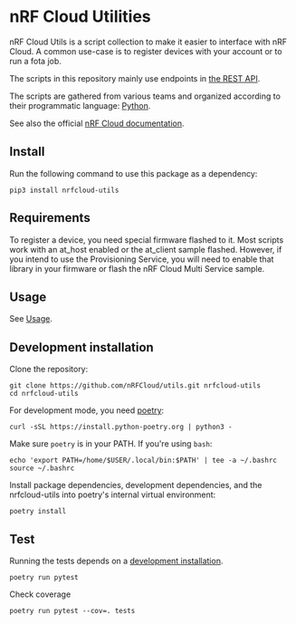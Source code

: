 # nRF Cloud Utilities

nRF Cloud Utils is a script collection to make it easier to interface with nRF Cloud.
A common use-case is to register devices with your account or to run a fota job.

The scripts in this repository mainly use endpoints in [the REST API](https://api.nrfcloud.com/v1).

The scripts are gathered from various teams and organized according to their programmatic language: [Python](https://github.com/nRFCloud/utils/tree/master/python/modem-firmware-1.3%2B).

See also the official [nRF Cloud documentation](https://docs.nordicsemi.com/bundle/nrf-cloud/page/index.html).

## Install

Run the following command to use this package as a dependency:

    pip3 install nrfcloud-utils

## Requirements

To register a device, you need special firmware flashed to it. Most scripts work with an at_host enabled or the at_client sample flashed.
However, if you intend to use the Provisioning Service, you will need to enable that library in your firmware or flash the nRF Cloud Multi Service sample.

## Usage

See [Usage](USAGE.md).

## Development installation

Clone the repository:

    git clone https://github.com/nRFCloud/utils.git nrfcloud-utils
    cd nrfcloud-utils

For development mode, you need [poetry](https://python-poetry.org/):

    curl -sSL https://install.python-poetry.org | python3 -

Make sure `poetry` is in your PATH. If you're using `bash`:

    echo 'export PATH=/home/$USER/.local/bin:$PATH' | tee -a ~/.bashrc
    source ~/.bashrc

Install package dependencies, development dependencies, and the nrfcloud-utils into poetry's internal virtual environment:

    poetry install

## Test

Running the tests depends on a [development installation](#development-installation).

    poetry run pytest

Check coverage

    poetry run pytest --cov=. tests
